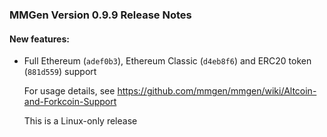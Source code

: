 ### MMGen Version 0.9.9 Release Notes

#### New features:

 - Full Ethereum (`adef0b3`), Ethereum Classic (`d4eb8f6`) and ERC20 token (`881d559`) support

   For usage details, see https://github.com/mmgen/mmgen/wiki/Altcoin-and-Forkcoin-Support

   This is a Linux-only release
